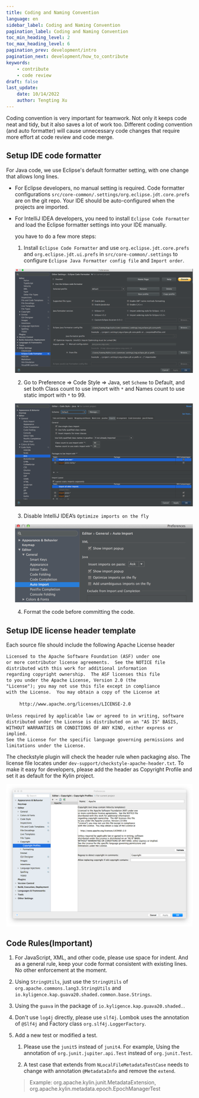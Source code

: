 ```yaml
---
title: Coding and Naming Convention
language: en
sidebar_label: Coding and Naming Convention
pagination_label: Coding and Naming Convention
toc_min_heading_level: 2
toc_max_heading_level: 6
pagination_prev: development/intro
pagination_next: development/how_to_contribute
keywords:
    - contribute
    - code review
draft: false
last_update:
    date: 10/14/2022
    author: Tengting Xu
---
```


Coding convention is very important for teamwork. Not only it keeps code neat and tidy, but it also saves a lot of work too. Different coding convention (and auto formatter) will cause unnecessary code changes that require more effort at code review and code merge.

## Setup IDE code formatter

For Java code, we use Eclipse's default formatter setting, with one change that allows long lines.

- For Eclipse developers, no manual setting is required. Code formatter configurations `src/core-common/.settings/org.eclipse.jdt.core.prefs` are on the git repo. Your IDE should be auto-configured when the projects are imported.

- For IntelliJ IDEA developers, you need to install `Eclipse Code Formatter` and load the Eclipse formatter settings into your IDE manually.

  you have to do a few more steps:

  1. Install `Eclipse Code Formatter` and use `org.eclipse.jdt.core.prefs` and `org.eclipse.jdt.ui.prefs` in `src/core-common/.settings` to configure `Eclipse Java Formatter config file` and `Import order`.

  ![](images/coding_convention/coding_convention_1.png)

  2. Go to Preference => Code Style => Java, set `Scheme` to Default, and set both Class count to use import with `*` and Names count to use static import with `*` to 99.

  ![](images/coding_convention/coding_convention_2.png)

  3. Disable IntelliJ IDEA’s `Optimize imports on the fly`
  
  ![](images/coding_convention/coding_convention_3.png)

  4. Format the code before committing the code.

## Setup IDE license header template

Each source file should include the following Apache License header

```shell
Licensed to the Apache Software Foundation (ASF) under one
or more contributor license agreements.  See the NOTICE file
distributed with this work for additional information
regarding copyright ownership.  The ASF licenses this file
to you under the Apache License, Version 2.0 (the
"License"); you may not use this file except in compliance
with the License.  You may obtain a copy of the License at

     http://www.apache.org/licenses/LICENSE-2.0

Unless required by applicable law or agreed to in writing, software
distributed under the License is distributed on an "AS IS" BASIS,
WITHOUT WARRANTIES OR CONDITIONS OF ANY KIND, either express or implied.
See the License for the specific language governing permissions and
limitations under the License.
```

The checkstyle plugin will check the header rule when packaging also. The license file locates under `dev-support/checkstyle-apache-header.txt`. To make it easy for developers, please add the header as Copyright Profile and set it as default for the Kylin project.

![](images/coding_convention/coding_convention_4.png)

## Code Rules(Important)

1. For JavaScript, XML, and other code, please use space for indent. And as a general rule, keep your code format consistent with existing lines. No other enforcement at the moment.

2. Using `StringUtils`, just use the `StringUtils` of `org.apache.commons.lang3.StringUtils` and `io.kyligence.kap.guava20.shaded.common.base.Strings`.

3. Using the `guava` in the package of `io.kyligence.kap.guava20.shaded.`.

4. Don't use `log4j` directly, please use `slf4j`. Lombok uses the annotation of `@Slf4j` and Factory class `org.slf4j.LoggerFactory`.

5. Add a new test or modified a test.

    1) Please use the `junit5` instead of `junit4`. For example, Using the annotation of `org.junit.jupiter.api.Test` instead of `org.junit.Test`.

    2) A test case that extends from `NLocalFileMetadataTestCase` needs to change with annotation `@MetadataInfo` and remove the `extend`. 
    
    > Example: org.apache.kylin.junit.MetadataExtension, org.apache.kylin.metadata.epoch.EpochManagerTest
